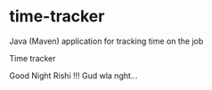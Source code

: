 # time-tracker
Java (Maven) application for tracking time on the job

Time tracker

Good Night Rishi !!!
Gud wla nght...
